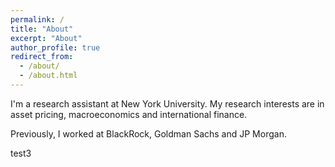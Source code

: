 ```yaml
---
permalink: /
title: "About"
excerpt: "About"
author_profile: true
redirect_from: 
  - /about/
  - /about.html
---
```



I'm a research assistant at New York University. My research interests are in asset pricing, macroeconomics and international finance.

Previously, I worked at BlackRock, Goldman Sachs and JP Morgan.

test3
